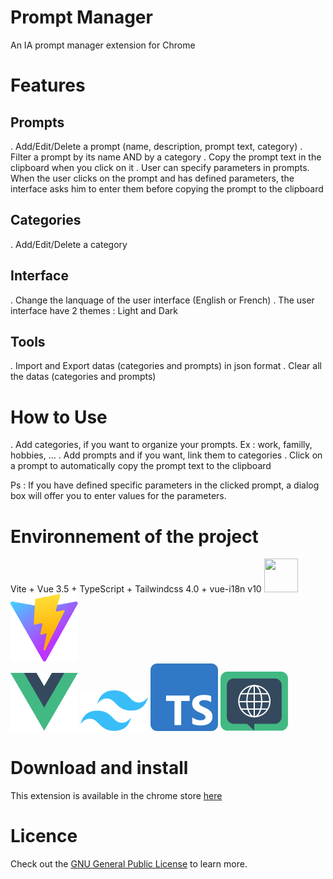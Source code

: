 # Prompt Manager
   
An IA prompt manager extension for Chrome

# Features

## Prompts
. Add/Edit/Delete a prompt (name, description, prompt text, category)
. Filter a prompt by its name AND by a category
. Copy the prompt text in the clipboard when you click on it
. User can specify parameters in prompts. When the user clicks on the prompt and has defined parameters, the interface asks him to enter them before copying the prompt to the clipboard

## Categories
. Add/Edit/Delete a category

## Interface
. Change the lanquage of the user interface (English or French)
. The user interface have 2 themes : Light and Dark

## Tools
. Import and Export datas (categories and prompts) in json format
. Clear all the datas (categories and prompts)

# How to Use
. Add categories, if you want to organize your prompts. Ex : work, familly, hobbies, ...
. Add prompts and if you want, link them to categories
. Click on a prompt to automatically copy the prompt text to the clipboard

Ps : If you have defined specific parameters in the clicked prompt, a dialog box will offer you to enter values ​​for the parameters.

# Environnement of the project
Vite + Vue 3.5 + TypeScript + Tailwindcss 4.0 + vue-i18n v10
<img src="https://github.com/WelcomeToMachine/Prompt-manager/tree/main/logos/vite.logo.svg"  width="54" height="54">
![vite](/logos/vite.logo.svg)   
![vue](/logos/vue.logo.svg)
![tailwindcss](/logos/tailwindcss.logo.svg)
![typescript](/logos/typescript.logo.2020.svg)
![vue-i18n](/logos/vue-i18n.logo.svg)

# Download and install

This extension is available in the chrome store [here](https://...)

# Licence
Check out the [GNU General Public License](https://www.gnu.org/licenses/gpl-3.0.en.html) to learn more.